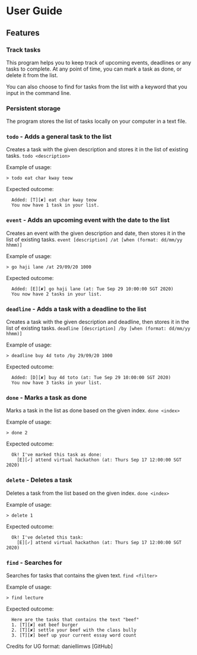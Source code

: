 # User Guide

## Features 




### Track tasks 
This program helps you to keep track of upcoming events, deadlines or any tasks to complete.
At any point of time, you can mark a task as done, or delete it from the list. 

You can also choose to find for tasks from the list with a keyword that you input in the command line.

### Persistent storage
The program stores the list of tasks locally on your computer in a text file.


### `todo` - Adds a general task to the list

Creates a task with the given description and stores it in the list of existing tasks.
`todo <description>`

Example of usage: 

```
> todo eat char kway teow
```

Expected outcome:

```
  Added: [T][✘] eat char kway teow
  You now have 1 task in your list.
```

### `event` - Adds an upcoming event with the date to the list
Creates an event with the given description and date, then stores it in the list of existing tasks.
`event [description] /at [when (format: dd/mm/yy hhmm)]`

Example of usage:

```
> go haji lane /at 29/09/20 1000
```

Expected outcome:

```
  Added: [E][✘] go haji lane (at: Tue Sep 29 10:00:00 SGT 2020)
  You now have 2 tasks in your list.
```

### `deadline` - Adds a task with a deadline to the list
Creates a task with the given description and deadline, then stores it in the list of existing tasks.
`deadline [description] /by [when (format: dd/mm/yy hhmm)]`

Example of usage:

```
> deadline buy 4d toto /by 29/09/20 1000
```

Expected outcome:

```
  Added: [D][✘] buy 4d toto (at: Tue Sep 29 10:00:00 SGT 2020)
  You now have 3 tasks in your list.
```

### `done` - Marks a task as done

Marks a task in the list as done based on the given index.
`done <index>`

Example of usage: 

```
> done 2
```

Expected outcome:

```
  Ok! I've marked this task as done:
    [E][✓] attend virtual hackathon (at: Thurs Sep 17 12:00:00 SGT 2020)
```

### `delete` - Deletes a task

Deletes a task from the list based on the given index.
`done <index>`

Example of usage: 

```
> delete 1
```

Expected outcome:

```
  Ok! I've deleted this task:
    [E][✓] attend virtual hackathon (at: Thurs Sep 17 12:00:00 SGT 2020)
```


### `find` - Searches for 
Searches for tasks that contains the given text.
`find <filter>`

Example of usage: 
```
> find lecture
```

Expected outcome:

```
  Here are the tasks that contains the text "beef"
  1. [T][✘] eat beef burger
  2. [T][✘] settle your beef with the class bully
  3. [T][✘] beef up your current essay word count
```

Credits for UG format: daniellimws [GitHub]